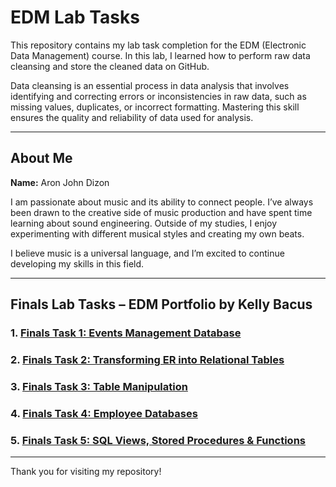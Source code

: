 # EDM Lab Tasks

This repository contains my lab task completion for the EDM (Electronic Data Management) course. In this lab, I learned how to perform raw data cleansing and store the cleaned data on GitHub. 

Data cleansing is an essential process in data analysis that involves identifying and correcting errors or inconsistencies in raw data, such as missing values, duplicates, or incorrect formatting. Mastering this skill ensures the quality and reliability of data used for analysis.

---

## About Me

**Name:** Aron John Dizon

I am passionate about music and its ability to connect people. I’ve always been drawn to the creative side of music production and have spent time learning about sound engineering. Outside of my studies, I enjoy experimenting with different musical styles and creating my own beats.

I believe music is a universal language, and I’m excited to continue developing my skills in this field.

---

## Finals Lab Tasks – EDM Portfolio by Kelly Bacus

### 1. [Finals Task 1: Events Management Database](https://github.com/arondizon/EDM-Portfolio/blob/main/Final%20Task%201/README.md)  

### 2. [Finals Task 2: Transforming ER into Relational Tables](https://github.com/arondizon/EDM-Portfolio/blob/main/Final%20Task%202/README.md)  

### 3. [Finals Task 3: Table Manipulation](https://github.com/arondizon/EDM-Portfolio/blob/main/Final%20Task%203/README.md)  

### 4. [Finals Task 4: Employee Databases](https://github.com/arondizon/EDM-Portfolio/blob/main/Final%20Task%204/README.md)  

### 5. [Finals Task 5: SQL Views, Stored Procedures & Functions](https://github.com/arondizon/EDM-Portfolio/blob/main/Final%20Task%205/README.md)  

---

Thank you for visiting my repository!
